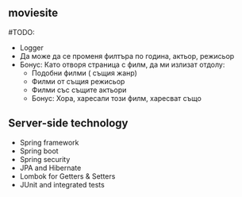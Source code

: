 ## moviesite 

#TODO:
  * Logger
  * Да може да се променя филтъра по година, актьор, режисьор
  * Бонус: Като отворя страница с филм, да ми излизат отдолу:
    - Подобни филми ( същия жанр)
    - Филми от същия режисьор
    - Филми със същите актьори
    - Бонус:  Хора, харесали този филм, харесват също

## Server-side technology
* Spring framework
* Spring boot
* Spring security
* JPA and Hibernate
* Lombok for Getters & Setters 
* JUnit and integrated tests
